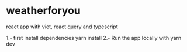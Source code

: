# weatherforyou
react app with viet, react query and typescript

1.- first install dependencies yarn install
2.- Run the app locally with yarn dev

